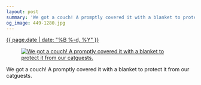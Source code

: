 ```yaml
---
layout: post
summary: 'We got a couch! A promptly covered it with a blanket to protect it from our catguests.'
og_image: 449-1280.jpg
---
```


<div class="post">
 <time>
  <a href="/449">
   {{ page.date | date: "%B %-d, %Y" }}
  </a>
 </time>
 <a href="/449">
  <figure data-taken="11/12/2015">
   <img alt="We got a couch! A promptly covered it with a blanket to protect it from our catguests." sizes="(min-width: 700px) 50vw, calc(100vw - 2rem)" src="{{ site.assets_url }}/449-640.jpg" srcset="{{ site.assets_url }}/449-1280.jpg 1280w, {{ site.assets_url }}/449-960.jpg 960w, {{ site.assets_url }}/449-640.jpg 640w, {{ site.assets_url }}/449-320.jpg 320w"/>
  </figure>
 </a>
 <span>
  We got a couch! A promptly covered it with a blanket to protect it from our catguests.
 </span>
</div>
